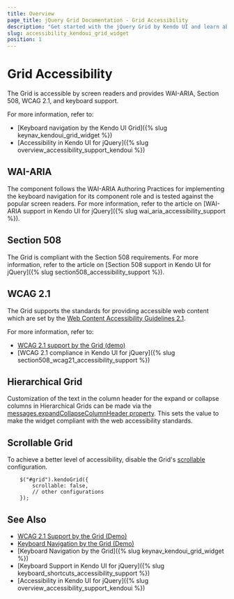 ```yaml
---
title: Overview
page_title: jQuery Grid Documentation - Grid Accessibility
description: "Get started with the jQuery Grid by Kendo UI and learn about its accessibility support for WAI-ARIA, Section 508, and WCAG 2.1."
slug: accessibility_kendoui_grid_widget
position: 1
---
```


# Grid Accessibility

The Grid is accessible by screen readers and provides WAI-ARIA, Section 508, WCAG 2.1, and keyboard support.

For more information, refer to:
* [Keyboard navigation by the Kendo UI Grid]({% slug keynav_kendoui_grid_widget %})
* [Accessibility in Kendo UI for jQuery]({% slug overview_accessibility_support_kendoui %})

## WAI-ARIA

The component follows the WAI-ARIA Authoring Practices for implementing the keyboard navigation for its component role and is tested against the popular screen readers. For more information, refer to the article on [WAI-ARIA support in Kendo UI for jQuery]({% slug wai_aria_accessibility_support %}).

## Section 508

The Grid is compliant with the Section 508 requirements. For more information, refer to the article on [Section 508 support in Kendo UI for jQuery]({% slug section508_accessibility_support %}).

## WCAG 2.1

The Grid supports the standards for providing accessible web content which are set by the [Web Content Accessibility Guidelines 2.1](https://www.w3.org/TR/WCAG/).

For more information, refer to:
* [WCAG 2.1 support by the Grid (demo)](https://demos.telerik.com/kendo-ui/grid/index)
* [WCAG 2.1 compliance in Kendo UI for jQuery]({% slug section508_wcag21_accessibility_support %})

## Hierarchical Grid

Customization of the text in the column header for the expand or collapse columns in Hierarchical Grids can be made via the [messages.expandCollapseColumnHeader property](/api/javascript/dataviz/ui/chart#configuration-series.spacing). This sets the value to make the widget compliant with the web accessibility standards.

## Scrollable Grid

To achieve a better level of accessibility, disable the Grid's [scrollable](/api/javascript/ui/grid/configuration/scrollable) configuration.

        $("#grid").kendoGrid({
            scrollable: false,
            // other configurations
        });

## See Also

* [WCAG 2.1 Support by the Grid (Demo)](https://demos.telerik.com/kendo-ui/grid/index)
* [Keyboard Navigation by the Grid (Demo)](https://demos.telerik.com/kendo-ui/web/grid/navigation.html)
* [Keyboard Navigation by the Grid]({% slug keynav_kendoui_grid_widget %})
* [Keyboard Support in Kendo UI for jQuery]({% slug keyboard_shortcuts_accessibility_support %})
* [Accessibility in Kendo UI for jQuery]({% slug overview_accessibility_support_kendoui %})
